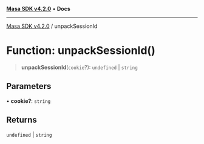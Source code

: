[**Masa SDK v4.2.0**](../README.md) • **Docs**

***

[Masa SDK v4.2.0](../globals.md) / unpackSessionId

# Function: unpackSessionId()

> **unpackSessionId**(`cookie`?): `undefined` \| `string`

## Parameters

• **cookie?**: `string`

## Returns

`undefined` \| `string`
